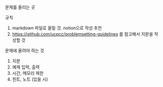문제를 올리는 곳

규칙

1. markdown 파일로 올릴 것. notion으로 작성 추천
2. https://github.com/ucpcc/problemsetting-guidelines 를 참고해서 지문을 작성할 것
   
문제에 올려야 하는 것

1) 지문
2) 예제 입력, 출력
3) 시간, 메모리 제한
4) 힌트, 노트 (있을 시)
